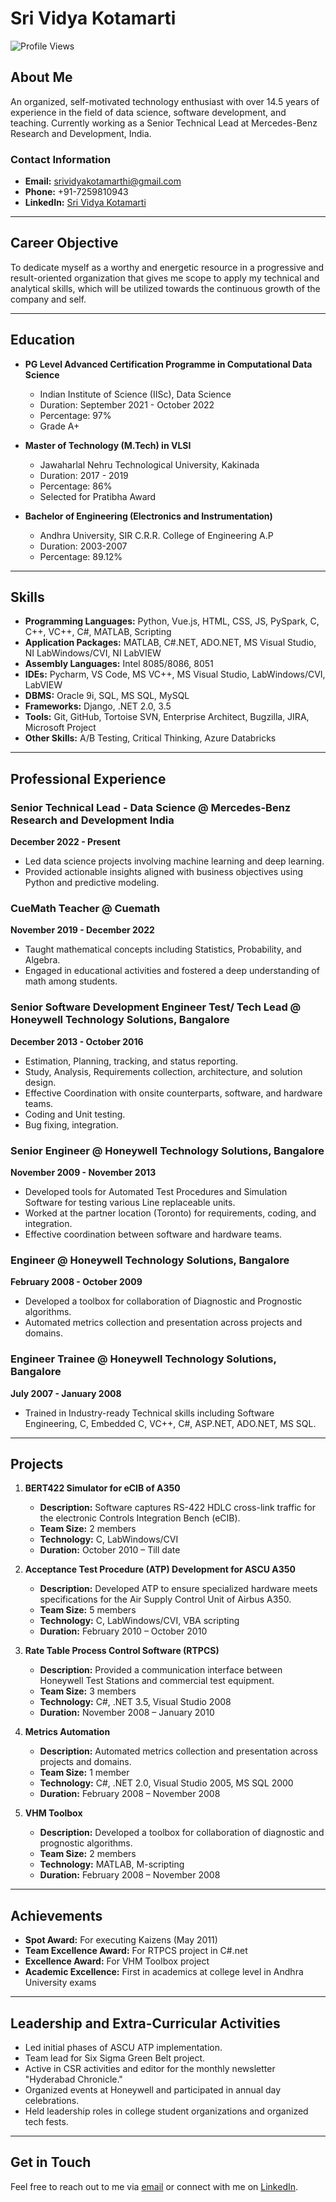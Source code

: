 # Sri Vidya Kotamarti

![Profile Views](https://komarev.com/ghpvc/?username=your-username&color=green)

## About Me

An organized, self-motivated technology enthusiast with over 14.5 years of experience in the field of data science, software development, and teaching. Currently working as a Senior Technical Lead at Mercedes-Benz Research and Development, India.

### Contact Information
- **Email:** srividyakotamarthi@gmail.com
- **Phone:** +91-7259810943
- **LinkedIn:** [Sri Vidya Kotamarti](https://www.linkedin.com/in/srividyakotamarti/)

---

## Career Objective

To dedicate myself as a worthy and energetic resource in a progressive and result-oriented organization that gives me scope to apply my technical and analytical skills, which will be utilized towards the continuous growth of the company and self.

---

## Education

- **PG Level Advanced Certification Programme in Computational Data Science**
  - Indian Institute of Science (IISc), Data Science
  - Duration: September 2021 - October 2022
  - Percentage: 97%
  - Grade A+

- **Master of Technology (M.Tech) in VLSI**
  - Jawaharlal Nehru Technological University, Kakinada
  - Duration: 2017 - 2019
  - Percentage: 86%
  - Selected for Pratibha Award

- **Bachelor of Engineering (Electronics and Instrumentation)**
  - Andhra University, SIR C.R.R. College of Engineering A.P
  - Duration: 2003-2007
  - Percentage: 89.12%

---

## Skills

- **Programming Languages:** Python, Vue.js, HTML, CSS, JS, PySpark, C, C++, VC++, C#, MATLAB, Scripting
- **Application Packages:** MATLAB, C#.NET, ADO.NET, MS Visual Studio, NI LabWindows/CVI, NI LabVIEW
- **Assembly Languages:** Intel 8085/8086, 8051
- **IDEs:** Pycharm, VS Code, MS VC++, MS Visual Studio, LabWindows/CVI, LabVIEW
- **DBMS:** Oracle 9i, SQL, MS SQL, MySQL
- **Frameworks:** Django, .NET 2.0, 3.5
- **Tools:** Git, GitHub, Tortoise SVN, Enterprise Architect, Bugzilla, JIRA, Microsoft Project
- **Other Skills:** A/B Testing, Critical Thinking, Azure Databricks

---

## Professional Experience

### Senior Technical Lead - Data Science @ Mercedes-Benz Research and Development India
**December 2022 - Present**
- Led data science projects involving machine learning and deep learning.
- Provided actionable insights aligned with business objectives using Python and predictive modeling.

### CueMath Teacher @ Cuemath
**November 2019 - December 2022**
- Taught mathematical concepts including Statistics, Probability, and Algebra.
- Engaged in educational activities and fostered a deep understanding of math among students.

### Senior Software Development Engineer Test/ Tech Lead @ Honeywell Technology Solutions, Bangalore
**December 2013 - October 2016**
- Estimation, Planning, tracking, and status reporting.
- Study, Analysis, Requirements collection, architecture, and solution design.
- Effective Coordination with onsite counterparts, software, and hardware teams.
- Coding and Unit testing.
- Bug fixing, integration.

### Senior Engineer @ Honeywell Technology Solutions, Bangalore
**November 2009 - November 2013**
- Developed tools for Automated Test Procedures and Simulation Software for testing various Line replaceable units.
- Worked at the partner location (Toronto) for requirements, coding, and integration.
- Effective coordination between software and hardware teams.

### Engineer @ Honeywell Technology Solutions, Bangalore
**February 2008 - October 2009**
- Developed a toolbox for collaboration of Diagnostic and Prognostic algorithms.
- Automated metrics collection and presentation across projects and domains.

### Engineer Trainee @ Honeywell Technology Solutions, Bangalore
**July 2007 - January 2008**
- Trained in Industry-ready Technical skills including Software Engineering, C, Embedded C, VC++, C#, ASP.NET, ADO.NET, MS SQL.

---

## Projects

1. **BERT422 Simulator for eCIB of A350**
   - **Description:** Software captures RS-422 HDLC cross-link traffic for the electronic Controls Integration Bench (eCIB).
   - **Team Size:** 2 members
   - **Technology:** C, LabWindows/CVI
   - **Duration:** October 2010 – Till date

2. **Acceptance Test Procedure (ATP) Development for ASCU A350**
   - **Description:** Developed ATP to ensure specialized hardware meets specifications for the Air Supply Control Unit of Airbus A350.
   - **Team Size:** 5 members
   - **Technology:** C, LabWindows/CVI, VBA scripting
   - **Duration:** February 2010 – October 2010

3. **Rate Table Process Control Software (RTPCS)**
   - **Description:** Provided a communication interface between Honeywell Test Stations and commercial test equipment.
   - **Team Size:** 3 members
   - **Technology:** C#, .NET 3.5, Visual Studio 2008
   - **Duration:** November 2008 – January 2010

4. **Metrics Automation**
   - **Description:** Automated metrics collection and presentation across projects and domains.
   - **Team Size:** 1 member
   - **Technology:** C#, .NET 2.0, Visual Studio 2005, MS SQL 2000
   - **Duration:** February 2008 – November 2008

5. **VHM Toolbox**
   - **Description:** Developed a toolbox for collaboration of diagnostic and prognostic algorithms.
   - **Team Size:** 2 members
   - **Technology:** MATLAB, M-scripting
   - **Duration:** February 2008 – November 2008

---

## Achievements

- **Spot Award:** For executing Kaizens (May 2011)
- **Team Excellence Award:** For RTPCS project in C#.net
- **Excellence Award:** For VHM Toolbox project
- **Academic Excellence:** First in academics at college level in Andhra University exams

---

## Leadership and Extra-Curricular Activities

- Led initial phases of ASCU ATP implementation.
- Team lead for Six Sigma Green Belt project.
- Active in CSR activities and editor for the monthly newsletter "Hyderabad Chronicle."
- Organized events at Honeywell and participated in annual day celebrations.
- Held leadership roles in college student organizations and organized tech fests.

---

## Get in Touch

Feel free to reach out to me via [email](mailto:srividyakotamarthi@gmail.com) or connect with me on [LinkedIn](https://www.linkedin.com/in/srividyakotamarti/).
